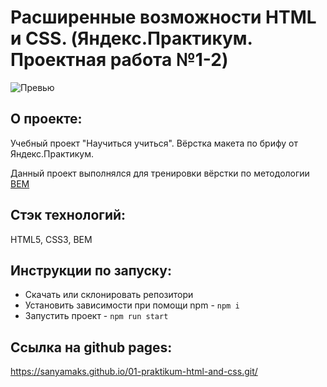# Расширенные возможности HTML и CSS. (Яндекс.Практикум. Проектная работа №1-2)
![Превью](https://i.ibb.co/BT0DDPJ/2.png)
## О проекте:
Учебный проект "Научиться учиться". Вёрстка макета по брифу от Яндекс.Практикум.

Данный проект выполнялся для тренировки вёрстки по методологии [BEM](https://ru.bem.info/)

## Стэк технологий:
HTML5, CSS3, BEM

## Инструкции по запуску:
- Скачать или склонировать репозитори
- Установить зависимости при помощи npm - `npm i`
- Запустить проект - `npm run start`

## Ссылка на github pages:
https://sanyamaks.github.io/01-praktikum-html-and-css.git/
